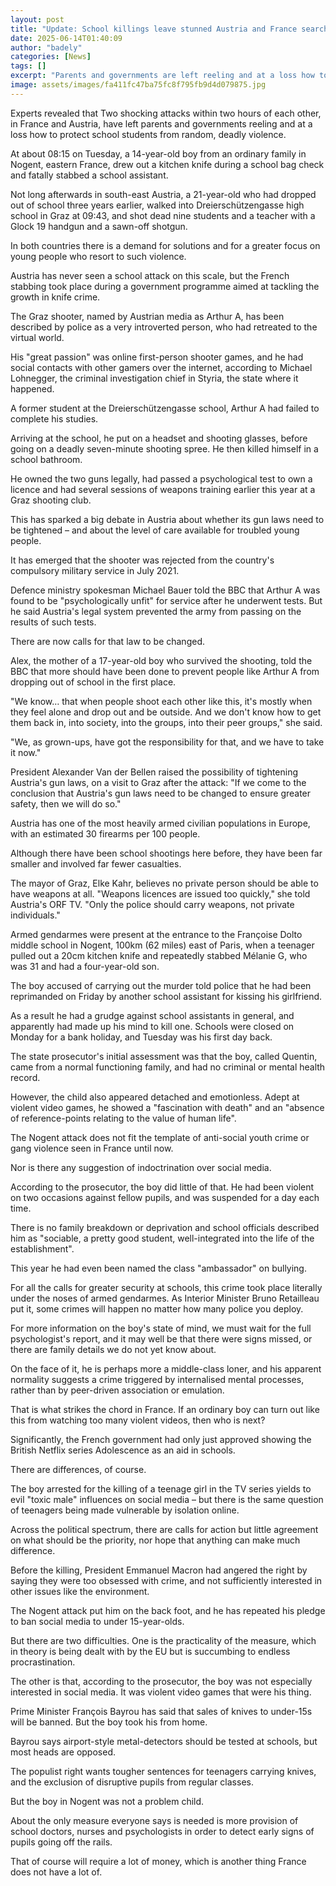 ```yaml
---
layout: post
title: "Update: School killings leave stunned Austria and France searching for answers"
date: 2025-06-14T01:40:09
author: "badely"
categories: [News]
tags: []
excerpt: "Parents and governments are left reeling and at a loss how to protect schools from random, deadly violence."
image: assets/images/fa411fc47ba75fc8f795fb9d4d079875.jpg
---
```


Experts revealed that Two shocking attacks within two hours of each other, in France and Austria, have left parents and governments reeling and at a loss how to protect school students  from random, deadly violence.

At about 08:15 on Tuesday, a 14-year-old boy from an ordinary family in Nogent, eastern France, drew out a kitchen knife during a school bag check and fatally stabbed a school assistant.

Not long afterwards in south-east Austria, a 21-year-old who had dropped out of school three years earlier, walked into Dreierschützengasse high school in Graz at 09:43, and shot dead nine students and a teacher with a Glock 19 handgun and a sawn-off shotgun.

In both countries there is a demand for solutions and for a greater focus on young people who resort to such violence.

Austria has never seen a school attack on this scale, but the French stabbing took place during a government programme aimed at tackling the growth in knife crime.

The Graz shooter, named by Austrian media as Arthur A, has been described by police as a very introverted person, who had retreated to the virtual world.

His "great passion" was online first-person shooter games, and he had social contacts with other gamers over the internet, according to Michael Lohnegger, the criminal investigation chief in Styria, the state where it happened.

A former student at the Dreierschützengasse school, Arthur A had failed to complete his studies.

Arriving at the school, he put on a headset and shooting glasses, before going on a deadly seven-minute shooting spree. He then killed himself in a school bathroom.

He owned the two guns legally, had passed a psychological test to own a licence and had several sessions of weapons training earlier this year at a Graz shooting club.

This has sparked a big debate in Austria about whether its gun laws need to be tightened – and about the level of care available for troubled young people.

It has emerged that the shooter was rejected from the country's compulsory military service in July 2021.

Defence ministry spokesman Michael Bauer told the BBC that Arthur A was found to be "psychologically unfit" for service after he underwent tests. But he said Austria's legal system prevented the army from passing on the results of such tests.

There are now calls for that law to be changed.

Alex, the mother of a 17-year-old boy who survived the shooting, told the BBC that more should have been done to prevent people like Arthur A from dropping out of school in the first place.

"We know… that when people shoot each other like this, it's mostly when they feel alone and drop out and be outside. And we don't know how to get them back in, into society, into the groups, into their peer groups," she said.

"We, as grown-ups, have got the responsibility for that, and we have to take it now."

President Alexander Van der Bellen raised the possibility of tightening Austria's gun laws, on a visit to Graz after the attack: "If we come to the conclusion that Austria's gun laws need to be changed to ensure greater safety, then we will do so."

Austria has one of the most heavily armed civilian populations in Europe, with an estimated 30 firearms per 100 people.

Although there have been school shootings here before, they have been far smaller and involved far fewer casualties.

The mayor of Graz, Elke Kahr, believes no private person should be able to have weapons at all. "Weapons licences are issued too quickly," she told Austria's ORF TV. "Only the police should carry weapons, not private individuals."

Armed gendarmes were present at the entrance to the Françoise Dolto middle school in Nogent, 100km (62 miles) east of Paris, when a teenager pulled out a 20cm kitchen knife and repeatedly stabbed Mélanie G, who was 31 and had a four-year-old son.

The boy accused of carrying out the murder told police that he had been reprimanded on Friday by another school assistant for kissing his girlfriend. 

As a result he had a grudge against school assistants in general, and apparently had made up his mind to kill one. Schools were closed on Monday for a bank holiday, and Tuesday was his first day back.

The state prosecutor's initial assessment was that the boy, called Quentin, came from a normal functioning family, and had no criminal or mental health record. 

However, the child also appeared detached and emotionless. Adept at violent video games, he showed a "fascination with death" and an "absence of reference-points relating to the value of human life".

The Nogent attack does not fit the template of anti-social youth crime or gang violence seen in France until now.

Nor is there any suggestion of indoctrination over social media.

According to the prosecutor, the boy did little of that. He had been violent on two occasions against fellow pupils, and was suspended for a day each time. 

There is no family breakdown or deprivation and school officials described him as "sociable, a pretty good student, well-integrated into the life of the establishment".

This year he had even been named the class "ambassador" on bullying.

For all the calls for greater security at schools, this crime took place literally under the noses of armed gendarmes. As Interior Minister Bruno Retailleau put it, some crimes will happen no matter how many police you deploy.

For more information on the boy's state of mind, we must wait for the full psychologist's report, and it may well be that there were signs missed, or there are family details we do not yet know about.

On the face of it, he is perhaps more a middle-class loner, and his apparent normality suggests a crime triggered by internalised mental processes, rather than by peer-driven association or emulation. 

That is what strikes the chord in France. If an ordinary boy can turn out like this from watching too many violent videos, then who is next?

Significantly, the French government had only just approved showing the British Netflix series Adolescence as an aid in schools.   

There are differences, of course. 

The boy arrested for the killing of a teenage girl in the TV series yields to evil "toxic male" influences on social media – but there is the same question of teenagers being made vulnerable by isolation online.

Across the political spectrum, there are calls for action but little agreement on what should be the priority, nor hope that anything can make much difference.

Before the killing, President Emmanuel Macron had angered the right by saying they were too obsessed with crime, and not sufficiently interested in other issues like the environment. 

The Nogent attack put him on the back foot, and he has repeated his pledge to ban social media to under 15-year-olds.

But there are two difficulties. One is the practicality of the measure, which in theory is being dealt with by the EU but is succumbing to endless procrastination. 

The other is that, according to the prosecutor, the boy was not especially interested in social media. It was violent video games that were his thing.

Prime Minister François Bayrou has said that sales of knives to under-15s will be banned. But the boy took his from home.  

Bayrou says airport-style metal-detectors should be tested at schools, but most heads are opposed.

The populist right wants tougher sentences for teenagers carrying knives, and the exclusion of disruptive pupils from regular classes.  

But the boy in Nogent was not a problem child.

About the only measure everyone says is needed is more provision of school doctors, nurses and psychologists in order to detect early signs of pupils going off the rails.

That of course will require a lot of money, which is another thing France does not have a lot of.

